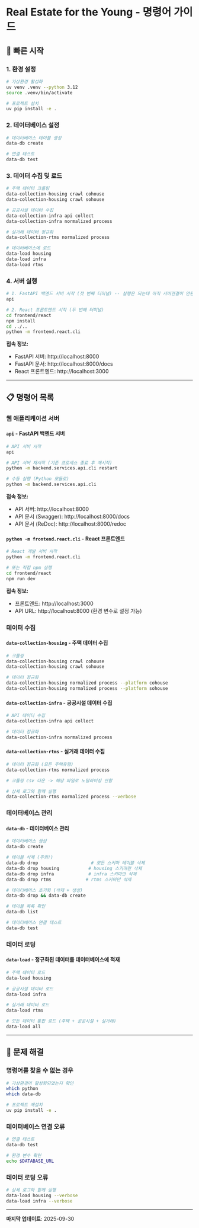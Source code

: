 # Real Estate for the Young - 명령어 가이드

## 🚀 빠른 시작

### 1. 환경 설정

```bash
# 가상환경 활성화
uv venv .venv --python 3.12
source .venv/bin/activate

# 프로젝트 설치
uv pip install -e .
```

### 2. 데이터베이스 설정

```bash
# 데이터베이스 테이블 생성
data-db create

# 연결 테스트
data-db test
```

### 3. 데이터 수집 및 로드

```bash
# 주택 데이터 크롤링
data-collection-housing crawl cohouse
data-collection-housing crawl sohouse

# 공공시설 데이터 수집
data-collection-infra api collect
data-collection-infra normalized process

# 실거래 데이터 정규화
data-collection-rtms normalized process

# 데이터베이스에 로드
data-load housing
data-load infra
data-load rtms
```

### 4. 서버 실행

```bash
# 1. FastAPI 백엔드 서버 시작 (첫 번째 터미널) -- 실행은 되는데 아직 서버연결이 안된듯
api

# 2. React 프론트엔드 시작 (두 번째 터미널) 
cd frontend/react
npm install
cd ../..
python -m frontend.react.cli
```

**접속 정보:**
- FastAPI 서버: http://localhost:8000
- FastAPI 문서: http://localhost:8000/docs
- React 프론트엔드: http://localhost:3000

---

## 📋 명령어 목록

### 웹 애플리케이션 서버

#### `api` - FastAPI 백엔드 서버

```bash
# API 서버 시작
api

# API 서버 재시작 (기존 프로세스 종료 후 재시작)
python -m backend.services.api.cli restart

# 수동 실행 (Python 모듈로)
python -m backend.services.api.cli
```

**접속 정보:**
- API 서버: http://localhost:8000
- API 문서 (Swagger): http://localhost:8000/docs
- API 문서 (ReDoc): http://localhost:8000/redoc

#### `python -m frontend.react.cli` - React 프론트엔드

```bash
# React 개발 서버 시작
python -m frontend.react.cli

# 또는 직접 npm 실행
cd frontend/react
npm run dev
```

**접속 정보:**
- 프론트엔드: http://localhost:3000
- API URL: http://localhost:8000 (환경 변수로 설정 가능)

### 데이터 수집

#### `data-collection-housing` - 주택 데이터 수집

```bash
# 크롤링
data-collection-housing crawl cohouse
data-collection-housing crawl sohouse

# 데이터 정규화
data-collection-housing normalized process --platform cohouse
data-collection-housing normalized process --platform sohouse
```

#### `data-collection-infra` - 공공시설 데이터 수집

```bash
# API 데이터 수집
data-collection-infra api collect

# 데이터 정규화
data-collection-infra normalized process
```

#### `data-collection-rtms` - 실거래 데이터 수집 

```bash
# 데이터 정규화 (모든 주택유형)
data-collection-rtms normalized process

# 크롤링 csv 다운 -> 해당 파일로 노말라이징 안함

# 상세 로그와 함께 실행
data-collection-rtms normalized process --verbose
```



### 데이터베이스 관리

#### `data-db` - 데이터베이스 관리

```bash
# 데이터베이스 생성
data-db create

# 테이블 삭제 (주의!)
data-db drop                    # 모든 스키마 테이블 삭제
data-db drop housing           # housing 스키마만 삭제
data-db drop infra             # infra 스키마만 삭제
data-db drop rtms             # rtms 스키마만 삭제

# 데이터베이스 초기화 (삭제 + 생성)
data-db drop && data-db create

# 테이블 목록 확인
data-db list

# 데이터베이스 연결 테스트
data-db test
```

### 데이터 로딩

#### `data-load` - 정규화된 데이터를 데이터베이스에 적재

```bash
# 주택 데이터 로드
data-load housing

# 공공시설 데이터 로드
data-load infra

# 실거래 데이터 로드
data-load rtms

# 모든 데이터 통합 로드 (주택 + 공공시설 + 실거래)
data-load all
```

---

## 🔧 문제 해결

### 명령어를 찾을 수 없는 경우

```bash
# 가상환경이 활성화되었는지 확인
which python
which data-db

# 프로젝트 재설치
uv pip install -e .
```

### 데이터베이스 연결 오류

```bash
# 연결 테스트
data-db test

# 환경 변수 확인
echo $DATABASE_URL
```

### 데이터 로딩 오류

```bash
# 상세 로그와 함께 실행
data-load housing --verbose
data-load infra --verbose
```

---

**마지막 업데이트**: 2025-09-30
